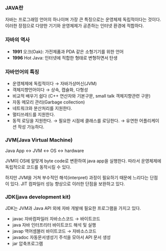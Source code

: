 ### JAVA란
자바는 프로그래밍 언어의 하나이며 가장 큰 특징으로는 운영체제 독립적이다는 것이다. 이러한 장점으로 다양한 기기와 운영체제가 공존하는 인터넷 환경에 적합하다.

### 자바의 역사
- **1991** 오크(Oak): 가전제품과 PDA 같은 소형기기를 위한 언어
- **1996** Hot Java: 인터넷에 적합한 형태로 변형하면서 탄생

### 자바언어의 특징
- 운영체제에 독립적이다  &rarr; 자바가상머신(JVM)
- 객체지향언어이다 &rarr; 상속, 캡슐화, 다형성
- 비교적 배우기 쉽다 (C++ 연산자와 기본구문, small talk 객체지향관련 구문)
- 자동 메모리 관리(Garbage collection)
- 네트워크와 분산처리를 지원한다.
- 멀티쓰레드를 지원한다.
- 동적 로딩을 지원한다. &rarr; 필요한 시점에 클래스를 로딩한다. &rarr; 유연한 어플리케이션 작성 가능하다.

### JVM(Java Virtual Machine)

Java App &harr; JVM &harr; OS &harr; hardware

JVM이 OS에 알맞게 byte code로 변환하여 java app을 실행한다. 따라서 운영체제에 독립적으로 코드를 동작시킬 수 있다.

하지만 JVM을 거쳐 부수적인 해석(interpret) 과정이 필요하기 때문에 느리다는 단점이 있다. JIT 컴파일러 성능 향상으로 이러한 단점을 보완하고 있다.

### JDK(java development kit)

JDK는 JVM과 Java API 외에 자바 개발에 필요한 프로그램을 가지고 있다.

- javac 자바컴파일러 자바소스코드 &rarr; 바이트코드 
- java 자바 인터프리터 바이트코드 해석 및 실행
- javap 역어셈블러 바이트코드 &rarr; 자바소스코드
- javadoc 자동문서생성기 주석을 모아서 API 문서 생성
- jar 압축프로그램